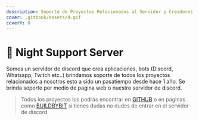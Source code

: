 ```yaml
---
description: Soporte de Proyectos Relacionados al Servidor y Creadores
cover: .gitbook/assets/4.gif
coverY: 0
---
```


# 🔮 Night Support Server

Somos un servidor de discord que crea aplicaciones, bots (Discord, Whatsapp, Twitch etc..) brindamos soporte de todos los proyectos relacionados a nosotros esto a sido un pasatiempo desde hace 1 año. Se brinda soporte por medio de pagina web o nuestro servidor de discord.

> Todos los proyectos los podrás encontrar en [GITHUB](https://github.com/MikaboshiDev) o en paginas como [BUILDBYBIT](https://builtbybit.com/resources) si tienes dudas no dudes de entrar en el servidor de discord
